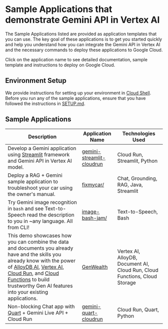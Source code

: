# Sample Applications that demonstrate Gemini API in Vertex AI

The Sample Applications listed are provided as application templates that you can use. The key goal of these applications is to get you started quickly and help you understand how you can integrate the Gemini API in Vertex AI and the necessary commands to deploy these applications to Google Cloud.

Click on the application name to see detailed documentation, sample template and instructions to deploy on Google Cloud.

## Environment Setup

We provide instructions for setting up your environment in [Cloud Shell](https://cloud.google.com/shell). Before you run any of the sample applications, ensure that you have followed the instructions in [SETUP.md](SETUP.md).

## Sample Applications

| Description                                                                                                                                                                                                                                                                                                                                                                                                                              | Application Name                                            | Technologies Used                                                           |
| ---------------------------------------------------------------------------------------------------------------------------------------------------------------------------------------------------------------------------------------------------------------------------------------------------------------------------------------------------------------------------------------------------------------------------------------- | ----------------------------------------------------------- | --------------------------------------------------------------------------- |
| Develop a Gemini application using [Streamlit](https://streamlit.io/) framework and Gemini API in Vertex AI model.                                                                                                                                                                                                                                                                                                                       | [gemini-streamlit-cloudrun](gemini-streamlit-cloudrun)      | Cloud Run, Streamlit, Python                                                |
| Deploy a RAG + Gemini sample application to troubleshoot your car using the owner's manual.                                                                                                                                                                                                                                                                                                                                              | [fixmycar/](fixmycar/)                                      | Chat, Grounding, RAG, Java, Streamlit                                       |
| Try Gemini image recognition in `bash` and see Text-to-Speech read the description to you in ~any language. All from CLI!                                                                                                                                                                                                                                                                                                                | [image-bash-jam/](image-bash-jam/)                          | Text-to-Speech, Bash                                                        |
| This demo showcases how you can combine the data and documents you already have and the skills you already know with the power of [AlloyDB AI](https://cloud.google.com/alloydb/ai?hl=en), [Vertex AI](https://cloud.google.com/vertex-ai?hl=en), [Cloud Run](https://cloud.google.com/run?hl=en), and [Cloud Functions](https://cloud.google.com/functions?hl=en) to build trustworthy Gen AI features into your existing applications. | [GenWealth](genwealth/)                                     | Vertex AI, AlloyDB, Document AI, Cloud Run, Cloud Functions, Cloud Storage
| Non-blocking Chat app with [Quart](https://quart.palletsprojects.com/en/latest/) + Gemini Live API + Cloud Run                                                                                                                                                                                                                                                                                                                           | [gemini-quart-cloudrun](gemini-quart-cloudrun)              | Cloud Run, Quart, Python                                                    |
